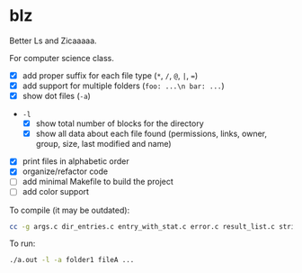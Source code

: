 # blz

Better Ls and Zicaaaaa.

For computer science class.

- [x] add proper suffix for each file type (`*`, `/`, `@`, `|`, `=`)
- [x] add support for multiple folders (`foo: ...\n bar: ...`)
- [x] show dot files (`-a`)
- `-l`
  - [x] show total number of blocks for the directory
  - [x] show all data about each file found (permissions, links, owner, group, size, last modified and name)
- [x] print files in alphabetic order
- [x] organize/refactor code
- [ ] add minimal Makefile to build the project
- [ ] add color support

To compile (it may be outdated):

```bash
cc -g args.c dir_entries.c entry_with_stat.c error.c result_list.c string.c main.c
```

To run:

```bash
./a.out -l -a folder1 fileA ...
```
